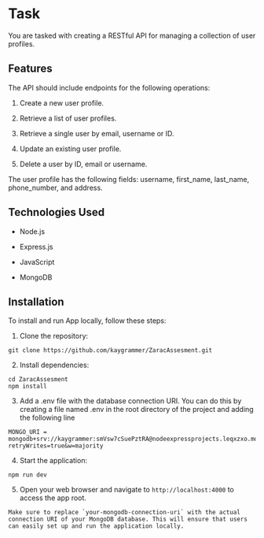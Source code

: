 # Task

You are tasked with creating a RESTful API for managing a collection of user profiles.

## Features

The API should include endpoints for the following operations:

1. Create a new user profile.

2. Retrieve a list of user profiles.

3. Retrieve a single user by email, username or ID.

4. Update an existing user profile.

5. Delete a user by ID, email or username.

The user profile has the following fields: username, first_name, last_name, phone_number, and address.

## Technologies Used

- Node.js

- Express.js

- JavaScript

- MongoDB

## Installation

To install and run App locally, follow these steps:

1. Clone the repository:

```
git clone https://github.com/kaygrammer/ZaracAssesment.git
```

2. Install dependencies:

```
cd ZaracAssesment
npm install
```

3. Add a .env file with the database connection URI. You can do this by creating a file named .env in the root directory of the project and adding the following line

```
MONGO_URI = mongodb+srv://kaygrammer:smVsw7cSuePztRA@nodeexpressprojects.leqxzxo.mongodb.net/trackbudi?retryWrites=true&w=majority
```

4. Start the application:

```
npm run dev
```

5. Open your web browser and navigate to `http://localhost:4000` to access the app root.


```
Make sure to replace `your-mongodb-connection-uri` with the actual connection URI of your MongoDB database. This will ensure that users can easily set up and run the application locally.
```
